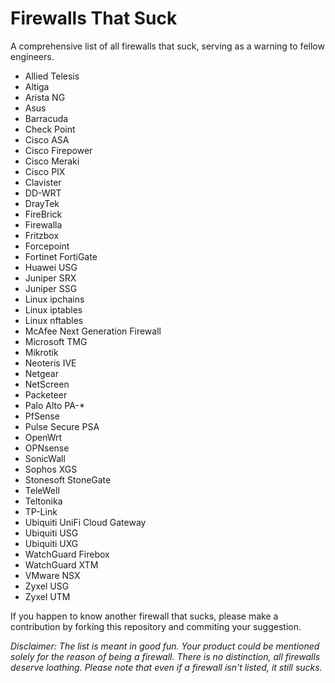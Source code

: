 # Firewalls That Suck
A comprehensive list of all firewalls that suck, serving as a warning to fellow engineers.

- Allied Telesis
- Altiga
- Arista NG
- Asus
- Barracuda
- Check Point
- Cisco ASA
- Cisco Firepower
- Cisco Meraki
- Cisco PIX
- Clavister
- DD-WRT
- DrayTek
- FireBrick
- Firewalla
- Fritzbox
- Forcepoint
- Fortinet FortiGate
- Huawei USG
- Juniper SRX
- Juniper SSG
- Linux ipchains
- Linux iptables
- Linux nftables
- McAfee Next Generation Firewall
- Microsoft TMG
- Mikrotik
- Neoteris IVE
- Netgear
- NetScreen
- Packeteer
- Palo Alto PA-*
- PfSense
- Pulse Secure PSA
- OpenWrt
- OPNsense
- SonicWall
- Sophos XGS
- Stonesoft StoneGate
- TeleWell
- Teltonika
- TP-Link
- Ubiquiti UniFi Cloud Gateway
- Ubiquiti USG
- Ubiquiti UXG
- WatchGuard Firebox
- WatchGuard XTM
- VMware NSX
- Zyxel USG
- Zyxel UTM

If you happen to know another firewall that sucks, please make a contribution by forking this repository and commiting your suggestion.

*Disclaimer: The list is meant in good fun. Your product could be mentioned solely for the reason of being a firewall. There is no distinction, all firewalls deserve loathing. Please note that even if a firewall isn't listed, it still sucks.*
